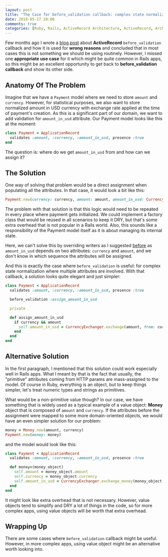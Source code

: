 ```yaml
---
layout: post
title: "The Case for before_validation callback: complex state normalization"
date: 2018-05-27 20:00
comments: true
categories: [Ruby, Rails, ActiveRecord Architecture, ActiveRecord, Architecture]
---
```


Few months ago I wrote a [blog post](https://karolgalanciak.com/blog/2017/10/29/the-case-against-exotic-usage-of-before-validate-callbacks/) about **ActiveRecord** `before_validation` callback and how it is used for  **wrong reasons** and concluded that in most cases this is not something we should be using routinely. However, I missed one **appropriate use case** for it which might be quite common in Rails apps, so this might be an excellent opportunity to get back to  **before_validation callback** and show its other side.

<!--more-->

## Anatomy Of The Problem

Imagine that we have a `Payment` model where we need to store `amount` and `currency`. However, for statistical purposes, we also want to store normalized amount in USD currency with exchange rate applied at the time of payment's creation. As this is a significant part of our domain, we want to add validation for `amount_in_usd` attribute. Our Payment model looks like this at the moment:

``` rb
class Payment < ApplicationRecord
  validates :amount, :currency, :amount_in_usd, presence :true
end
```

The question is: where do we get `amount_in_usd` from and how can we assign it?

## The Solution

One way of solving that problem would be a direct assignment when populating all the attributes. In that case, it would look a bit like this:

``` rb
Payment.new(currency: currency, amount: amount, amount_in_usd: CurrencyExchanger.exchange(amount, from: currency, to: "USD"))
```

The problem with that solution is that this logic would need to be repeated in every place where payment gets initialized. We could implement a factory class that would be reused in all scenarios to keep it DRY, but that's some extra overhead that is not popular in a Rails world. Also, this sounds like a responsibility of the Payment model itself as it is about managing its internal state.

Here, we can't solve this by overriding writers as I suggested [before](https://karolgalanciak.com/blog/2017/10/29/the-case-against-exotic-usage-of-before-validate-callbacks/) as `amount_in_usd` depends on two attributes: `currency` and `amount`, and we don't know in which sequence the attributes will be assigned.

And this is exactly the case where `before_validation` is useful: for complex state normalization where multiple attributes are involved. With that callback, a solution looks quite elegant and just simpler:

``` rb
class Payment < ApplicationRecord
  validates :amount, :currency, :amount_in_usd, presence :true

  before_validation :assign_amount_in_usd

  private

  def assign_amount_in_usd
    if currency && amount
      self.amount_in_usd = CurrencyExchanger.exchange(amount, from: currency, to: "USD")
    end
  end
end
```

## Alternative Solution

In the first paragraph, I mentioned that this solution could work especially well in Rails apps. What I meant by that is the fact that usually, the "primitive" attributes coming from HTTP params are mass-assigned to the model. Of course in Ruby, everything is an object, but to keep things simpler, let's treat numeric types and strings as primitives.

What would be a non-primitive value though? In our case, we have something that is widely used as a typical example of a value object: **Money** object that is composed of `amount` and `currency`.  If the attributes before the assignment were mapped to some more domain-oriented objects, we would have an even simpler solution for our problem:

``` rb
money = Money.new(amount, currency)
Payment.new(money: money)
```

and the model would look like this:

``` rb
class Payment < ApplicationRecord
  validates :amount, :currency, :amount_in_usd, presence :true

  def money=(money_object)
    self.amount = money_object.amount
    self.currency = money_object.currency
    self.amount_in_usd = CurrencyExchanger.exchange_money(money_object, to: "USD")
  end
end
```

It might look like extra overhead that is not necessary. However, value objects tend to simplify and DRY a lot of things in the code, so for more complex apps, using value objects will be worth that extra overhead.

## Wrapping Up

There are some cases where `before_validation` callback might be useful. However, in more complex apps, using value object might be an alternative worth looking into.

